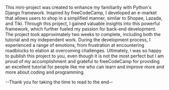 This mini-project was created to enhance my familiarity with Python's Django framework. Inspired by freeCodeCamp, I developed an e-market that allows users to shop in a simplified manner, similar to Shopee, Lazada, and Tiki. Through this project, I gained valuable insights into this powerful framework, which further fueled my passion for back-end development.
The project took approximately two weeks to complete, including both the tutorial and my independent work. During the development process, I experienced a range of emotions, from frustration at encountering roadblocks to elation at overcoming challenges. Ultimately, I was so happy to publish this project to you, even though it is not the most perfect but I am proud of my accomplishment and grateful to freeCodeCamp for providing an excellent tutorial for people like me who can learn and improve more and more about coding and programming.

--Thank you for taking the time to read to the end--
